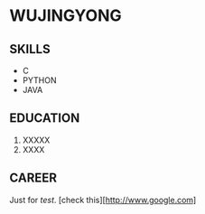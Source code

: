 # WUJINGYONG

## SKILLS

- C
- PYTHON
- JAVA

## EDUCATION
1. XXXXX
2. XXXX

## CAREER

Just for *test*. [check this][http://www.google.com]


